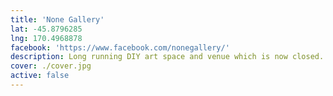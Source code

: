 ```yaml
---
title: 'None Gallery'
lat: -45.8796285
lng: 170.4968878
facebook: 'https://www.facebook.com/nonegallery/'
description: Long running DIY art space and venue which is now closed. Existed from 2003 to 2019. Now it's a ju-jitsu gym.
cover: ./cover.jpg
active: false
---
```

